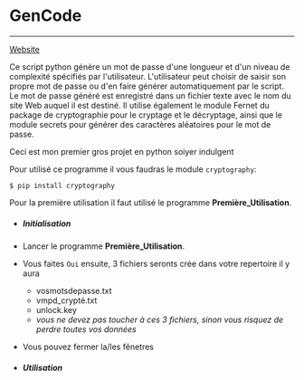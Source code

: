 # GenCode
---

[Website](##)

Ce script python génère un mot de passe d'une longueur et d'un niveau de complexité spécifiés par l'utilisateur. L'utilisateur peut choisir de saisir son propre mot de passe ou d'en faire générer automatiquement par le script. Le mot de passe généré est enregistré dans un fichier texte avec le nom du site Web auquel il est destiné. Il utilise également le module Fernet du package de cryptographie pour le cryptage et le décryptage, ainsi que le module secrets pour générer des caractères aléatoires pour le mot de passe.

Ceci est mon premier gros projet en python soiyer indulgent

Pour utilisé ce programme il vous faudras le module ``cryptography``:

    $ pip install cryptography

Pour la première utilisation il faut utilisé le programme **Première_Utilisation**.

*   ##### Initialisation

*   Lancer le programme **Première_Utilisation**.
*   Vous faites ```Oui``` ensuite, 3 fichiers seronts crée dans votre repertoire il y aura 
    *   vosmotsdepasse.txt
    *   vmpd_crypté.txt
    *   unlock.key
    * _vous ne devez pas toucher à ces 3 fichiers, sinon vous risquez de perdre toutes vos données_
*   Vous pouvez fermer la/les fênetres
*   ##### Utilisation
